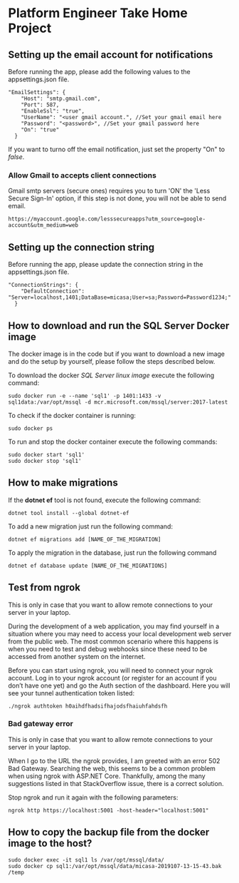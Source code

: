 # Platform Engineer Take Home Project

## Setting up the email account for notifications

Before running the app, please add the following values to the appsettings.json file.

```
"EmailSettings": {
    "Host": "smtp.gmail.com",
    "Port": 587,
    "EnableSsl": "true",
    "UserName": "<user gmail account.", //Set your gmail email here
    "Password": "<password>", //Set your gmail password here
    "On": "true"
  }
```

If you want to turno off the email notification, just set the property "On" to *false*.

### Allow Gmail to accepts client connections

Gmail smtp servers (secure ones) requires you to turn 'ON' the 'Less Secure Sign-In' option, if this step is not done, you will not be able to send email.


`https://myaccount.google.com/lesssecureapps?utm_source=google-account&utm_medium=web`


## Setting up the connection string

Before running the app, please update the connection string in the appsettings.json file.

```
"ConnectionStrings": {
    "DefaultConnection": "Server=localhost,1401;DataBase=micasa;User=sa;Password=Password1234;"
  }
```

## How to download and run the SQL Server Docker image

The docker image is in the code but if you want to download a new image and do the setup by yourself, please follow the steps described below.

To download the docker *SQL Server linux image* execute the following command:

`sudo docker run -e --name 'sql1' -p 1401:1433 -v sql1data:/var/opt/mssql -d mcr.microsoft.com/mssql/server:2017-latest`

To check if the docker container is running:

`sudo docker ps`

To run and stop the docker container execute the following commands:

```
sudo docker start 'sql1'
sudo docker stop 'sql1'
```

## How to make migrations

If the **dotnet ef** tool is not found, execute the following command:

`dotnet tool install --global dotnet-ef`

To add a new migration just run the following command:

`dotnet ef migrations add [NAME_OF_THE_MIGRATION]`

To apply the migration in the database, just run the following command

`dotnet ef database update [NAME_OF_THE_MIGRATIONS]`

## Test from ngrok

This is only in case that you want to allow remote connections to your server in your laptop.

During the development of a web application, you may find yourself in a situation where you may need to access your local development web server from the public web. The most common scenario where this happens is when you need to test and debug webhooks since these need to be accessed from another system on the internet.

Before you can start using ngrok, you will need to connect your ngrok account. Log in to your ngrok account (or register for an account if you don’t have one yet) and go the Auth section of the dashboard. Here you will see your tunnel authentication token listed:

`./ngrok authtoken h0aihdfhadsifhajodsfhaiuhfahdsfh`

### Bad gateway error

This is only in case that you want to allow remote connections to your server in your laptop.

When I go to the URL the ngrok provides, I am greeted with an error 502 Bad Gateway. Searching the web, this seems to be a common problem when using ngrok with ASP.NET Core. Thankfully, among the many suggestions listed in that StackOverflow issue, there is a correct solution.

Stop ngrok and run it again with the following parameters:

`ngrok http https://localhost:5001 -host-header="localhost:5001"`

## How to copy the backup file from the docker image to the host?

```
sudo docker exec -it sql1 ls /var/opt/mssql/data/
sudo docker cp sql1:/var/opt/mssql/data/micasa-2019107-13-15-43.bak /temp
```